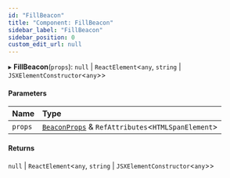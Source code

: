 ```yaml
---
id: "FillBeacon"
title: "Component: FillBeacon"
sidebar_label: "FillBeacon"
sidebar_position: 0
custom_edit_url: null
---
```


▸ **FillBeacon**(`props`): ``null`` \| `ReactElement`<`any`, `string` \| `JSXElementConstructor`<`any`\>\>

#### Parameters

| Name | Type |
| :------ | :------ |
| `props` | [`BeaconProps`](../interfaces/BeaconProps.md) & `RefAttributes`<`HTMLSpanElement`\> |

#### Returns

``null`` \| `ReactElement`<`any`, `string` \| `JSXElementConstructor`<`any`\>\>
